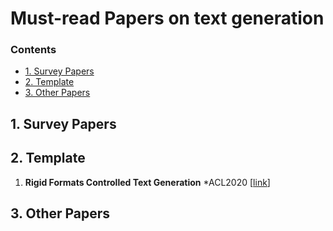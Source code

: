 # Must-read Papers on text generation

### Contents

* [1. Survey Papers](#1-survey-papers)
* [2. Template](#2)
* [3. Other Papers](#3-other-papers)



## 1. Survey Papers


## 2. Template
1. **Rigid Formats Controlled Text Generation** 
*ACL2020 [[link](https://arxiv.org/abs/2004.08022)]

## 3. Other Papers

